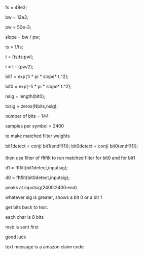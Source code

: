 fs = 48e3;

bw = 12e3;

pw = 50e-3;

slope = bw / pw;

ts = 1/fs;

t = [ts:ts:pw];

t = t - (pw/2);

bit1 = exp(1i * pi * slope* t.^2);

bit0 = exp(-1i * pi * slope* t.^2);

nsig = length(bit0);

txsig = zeros(Nbits,nsig);




number of bits = 144

samples per symbol = 2400



to make matched filter weights

bit1detect = conj( bit1(end:-1:1));
bit0detect = conj( bit0(end:-1:1));


then use filter of fftfilt to run matched filter for bit0  and for bit1


d1 = fftfilt(bit1detect,inputsig);

d0 = fftfilt(bit0detect,inputsig);


peaks at  inputsig(2400:2400:end)

whatever sig is greater, shows a bit 0   or a  bit 1

get bits back to text.

each char is 8 bits

msb is sent first


good luck


text message is a amazon claim code

